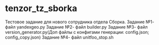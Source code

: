 # tenzor_tz_sborka
Тестовое задание для нового сотрудника  отдела Сборка.
Задание №1- файл yandexgeo.py
Задание №2- файл builder.py 
Задание №3- файл version_generator.py(Доп файлы с конфигами генерации: config.json; config_copy.json)
Задание №4- файл unitfoo_stop.sh